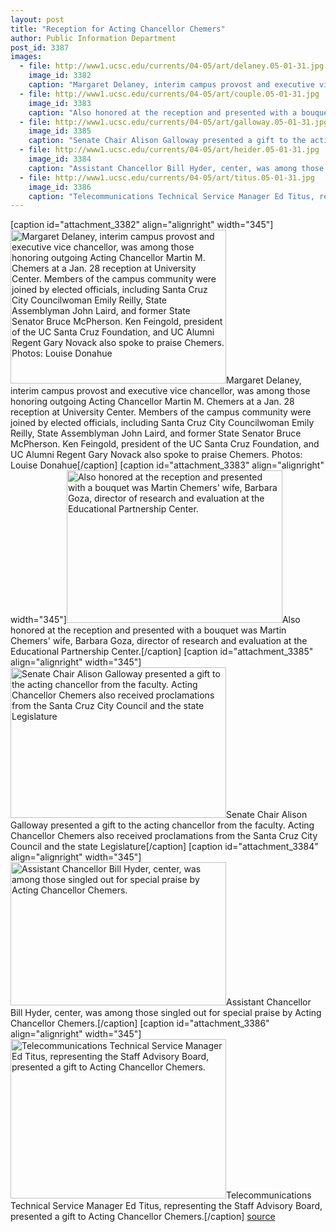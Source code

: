 ```yaml
---
layout: post
title: "Reception for Acting Chancellor Chemers"
author: Public Information Department
post_id: 3387
images:
  - file: http://www1.ucsc.edu/currents/04-05/art/delaney.05-01-31.jpg
    image_id: 3382
    caption: "Margaret Delaney, interim campus provost and executive vice chancellor, was among those honoring outgoing Acting Chancellor Martin M. Chemers at a Jan. 28 reception at University Center. Members of the campus community were joined by elected officials, including Santa Cruz City Councilwoman Emily Reilly, State Assemblyman John Laird, and former State Senator Bruce McPherson. Ken Feingold, president of the UC Santa Cruz Foundation, and UC Alumni Regent Gary Novack also spoke to praise Chemers. Photos: Louise Donahue"
  - file: http://www1.ucsc.edu/currents/04-05/art/couple.05-01-31.jpg
    image_id: 3383
    caption: "Also honored at the reception and presented with a bouquet was Martin Chemers' wife, Barbara Goza, director of research and evaluation at the Educational Partnership Center."
  - file: http://www1.ucsc.edu/currents/04-05/art/galloway.05-01-31.jpg
    image_id: 3385
    caption: "Senate Chair Alison Galloway presented a gift to the acting chancellor from the faculty. Acting Chancellor Chemers also received proclamations from the Santa Cruz City Council and the state Legislature"
  - file: http://www1.ucsc.edu/currents/04-05/art/heider.05-01-31.jpg
    image_id: 3384
    caption: "Assistant Chancellor Bill Hyder, center, was among those singled out for special praise by Acting Chancellor Chemers."
  - file: http://www1.ucsc.edu/currents/04-05/art/titus.05-01-31.jpg
    image_id: 3386
    caption: "Telecommunications Technical Service Manager Ed Titus, representing the Staff Advisory Board, presented a gift to Acting Chancellor Chemers."
---
```


[caption id="attachment_3382" align="alignright" width="345"]<a href="http://localhost/mysite/wp-content/uploads/2005/01/delaney.05-01-31.jpg"><img class="size-full wp-image-3382" src="http://localhost/mysite/wp-content/uploads/2005/01/delaney.05-01-31.jpg" alt="Margaret Delaney, interim campus provost and executive vice chancellor, was among those honoring outgoing Acting Chancellor Martin M. Chemers at a Jan. 28 reception at University Center. Members of the campus community were joined by elected officials, including Santa Cruz City Councilwoman Emily Reilly, State Assemblyman John Laird, and former State Senator Bruce McPherson. Ken Feingold, president of the UC Santa Cruz Foundation, and UC Alumni Regent Gary Novack also spoke to praise Chemers. Photos: Louise Donahue" width="345" height="246" /></a>Margaret Delaney, interim campus provost and executive vice chancellor, was among those honoring outgoing Acting Chancellor Martin M. Chemers at a Jan. 28 reception at University Center. Members of the campus community were joined by elected officials, including Santa Cruz City Councilwoman Emily Reilly, State Assemblyman John Laird, and former State Senator Bruce McPherson. Ken Feingold, president of the UC Santa Cruz Foundation, and UC Alumni Regent Gary Novack also spoke to praise Chemers. Photos: Louise Donahue[/caption]
[caption id="attachment_3383" align="alignright" width="345"]<a href="http://localhost/mysite/wp-content/uploads/2005/01/couple.05-01-31.jpg"><img class="size-full wp-image-3383" src="http://localhost/mysite/wp-content/uploads/2005/01/couple.05-01-31.jpg" alt="Also honored at the reception and presented with a bouquet was Martin Chemers' wife, Barbara Goza, director of research and evaluation at the Educational Partnership Center." width="345" height="244" /></a>Also honored at the reception and presented with a bouquet was Martin Chemers' wife, Barbara Goza, director of research and evaluation at the Educational Partnership Center.[/caption]
[caption id="attachment_3385" align="alignright" width="345"]<a href="http://localhost/mysite/wp-content/uploads/2005/01/galloway.05-01-31.jpg"><img class="size-full wp-image-3385" src="http://localhost/mysite/wp-content/uploads/2005/01/galloway.05-01-31.jpg" alt="Senate Chair Alison Galloway presented a gift to the acting chancellor from the faculty. Acting Chancellor Chemers also received proclamations from the Santa Cruz City Council and the state Legislature" width="345" height="241" /></a>Senate Chair Alison Galloway presented a gift to the acting chancellor from the faculty. Acting Chancellor Chemers also received proclamations from the Santa Cruz City Council and the state Legislature[/caption]
[caption id="attachment_3384" align="alignright" width="345"]<a href="http://localhost/mysite/wp-content/uploads/2005/01/heider.05-01-31.jpg"><img class="size-full wp-image-3384" src="http://localhost/mysite/wp-content/uploads/2005/01/heider.05-01-31.jpg" alt="Assistant Chancellor Bill Hyder, center, was among those singled out for special praise by Acting Chancellor Chemers." width="345" height="229" /></a>Assistant Chancellor Bill Hyder, center, was among those singled out for special praise by Acting Chancellor Chemers.[/caption]
[caption id="attachment_3386" align="alignright" width="345"]<a href="http://localhost/mysite/wp-content/uploads/2005/01/titus.05-01-31.jpg"><img class="size-full wp-image-3386" src="http://localhost/mysite/wp-content/uploads/2005/01/titus.05-01-31.jpg" alt="Telecommunications Technical Service Manager Ed Titus, representing the Staff Advisory Board, presented a gift to Acting Chancellor Chemers." width="345" height="255" /></a>Telecommunications Technical Service Manager Ed Titus, representing the Staff Advisory Board, presented a gift to Acting Chancellor Chemers.[/caption]
<a name="content" id="content"></a>
[source](http://www1.ucsc.edu/currents/04-05/01-31/chemers.asp "Permalink to chemers")
